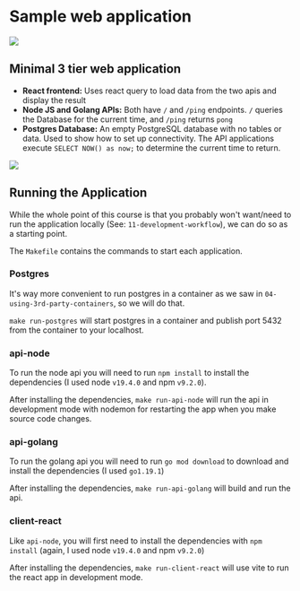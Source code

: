# Sample web application

![](./readme-assets/app-screenshot.png)

## Minimal 3 tier web application
- **React frontend:** Uses react query to load data from the two apis and display the result
- **Node JS and Golang APIs:** Both have `/` and `/ping` endpoints. `/` queries the Database for the current time, and `/ping` returns `pong`
- **Postgres Database:** An empty PostgreSQL database with no tables or data. Used to show how to set up connectivity. The API applications execute `SELECT NOW() as now;` to determine the current time to return.

![](./readme-assets/tech-stack.png)

## Running the Application

While the whole point of this course is that you probably won't want/need to run the application locally (See: `11-development-workflow`), we can do so as a starting point.

The `Makefile` contains the commands to start each application.

### Postgres

It's way more convenient to run postgres in a container as we saw in `04-using-3rd-party-containers`, so we will do that.

`make run-postgres` will start postgres in a container and publish port 5432 from the container to your localhost.

### api-node

To run the node api you will need to run `npm install` to install the dependencies (I used node `v19.4.0` and npm `v9.2.0`).

After installing the dependencies, `make run-api-node` will run the api in development mode with nodemon for restarting the app when you make source code changes.

### api-golang 

To run the golang api you will need to run `go mod download` to download and install the dependencies (I used `go1.19.1`)

After installing the dependencies, `make run-api-golang` will build and run the api.

### client-react

Like `api-node`, you will first need to install the dependencies with `npm install` (again, I used node `v19.4.0` and npm `v9.2.0`)

After installing the dependencies, `make run-client-react` will use vite to run the react app in development mode.